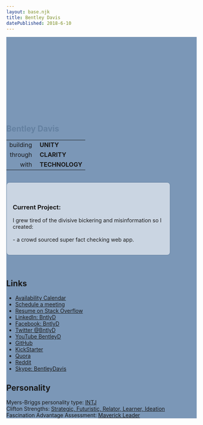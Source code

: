 ```yaml
---
layout: base.njk
title: Bentley Davis
datePublished: 2018-6-10
---
```

<main style="background-color: hsl(212, 29%, 60%);">
    <section style="display: flex; align-items: center; background-image: url('/img/hero.jpg');  background-size: cover;
  background-position: top; ">
        <div class="content" amp-fx="parallax" data-parallax-factor="1.5" style="padding-top: 200px;">
            <h1 style="max-width:50%;  color: #6481a1;">Bentley Davis</h1>
            <table>
                <tr>
                    <td>building</td>
                    <td>
                        <b>&nbsp;UNITY</b>
                    </td>
                </tr>
                <tr>
                    <td style="text-align: right;">through</td>
                    <td>
                        <b>&nbsp;CLARITY</b>
                    </td>
                </tr>
                <tr>
                    <td style="text-align: right;">with</td>
                    <td>
                        <b>&nbsp;TECHNOLOGY</b>
                    </td>
                </tr>
            </table>
            <div style="padding: 2rem 1rem;
                    margin: 2rem 0;
                    background-color: hsla(0, 0%, 100%, 0.6);
                    border-radius: .5rem; max-width:400px; border: 1px #6481a1 solid;">
                <h3>Current Project:</h3>
                I grew tired of the divisive bickering and misinformation so I created: <br />
                <a href="https://ReasonScore.com">
                    <amp-img src="/img/rslogowide.png" alt="Reason Score Logo" width="230" height="50" style="top: 3px;">
                </a>
                <br />
                 - a crowd sourced super fact checking web app.
            </div>
        </div>
    </section>
    <section class="inverse">
        <div  class="content" >
            <h1>Links</h1>
            <ul>
                <li>
                    <a href="calendar">Availability Calendar</a>
                </li>
                <li>
                    <a href="schedule">Schedule a meeting</a>
                </li>
                <li>
                    <a href="http://careers.stackoverflow.com/bentleydavis">Resume on Stack Overflow</a>
                </li>
                <li>
                    <a href="http://www.linkedin.com/in/bntlyd">LinkedIn: BntlyD</a>
                </li>
                <li>
                    <a href="http://www.facebook.com/1077383357">Facebook: BntlyD</a>
                </li>
                <li>
                    <a href="https://twitter.com/BntlyD">Twitter @BntlyD</a>
                </li>
                <li>
                    <a href="http://www.youtube.com/user/BentleyD">YouTube BentleyD</a>
                </li>
                <li>
                    <a href="https://github.com/BentleyDavis">GitHub</a>
                </li>
                <li>
                    <a href="http://www.kickstarter.com/profile/bentleydavis">KickStarter</a>
                </li>
                <li>
                    <a href="https://www.quora.com/Bentley-Davis">Quora</a>
                </li>
                <li>
                    <a href="http://www.reddit.com/user/BentleyDavis/">Reddit</a>
                </li>
                <li>
                    <a href="skype:bentleydavis?chat">Skype: BentleyDavis</a>
                </li>
            </ul>
            <h1>Personality</h1>
            Myers-Briggs personality type:
            <a href="http://en.wikipedia.org/wiki/INTJ" target="_blank">INTJ</a>
            <br/> Clifton Strengths:
            <a href="/strategic-futuristic-relator-learner-ideation">Strategic, Futuristic, Relator, Learner, Ideation</a>
            <br/> Fascination Advantage Assessment:
            <a title="I am a Maverick leader" href="/maverick-leader">Maverick Leader</a>
        </div>
    </section>
</main>
